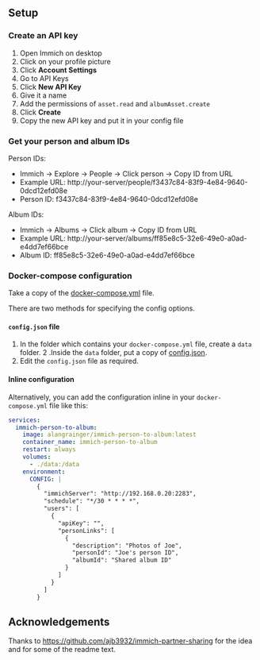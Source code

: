 ## Setup

### Create an API key

1. Open Immich on desktop
2. Click on your profile picture
3. Click **Account Settings**
4. Go to API Keys
5. Click **New API Key**
6. Give it a name
7. Add the permissions of `asset.read` and `albumAsset.create`
8. Click **Create**
9. Copy the new API key and put it in your config file 

### Get your person and album IDs

Person IDs: 

- Immich → Explore → People → Click person → Copy ID from URL
- Example URL: http://your-server/people/f3437c84-83f9-4e84-9640-0dcd12efd08e
- Person ID: f3437c84-83f9-4e84-9640-0dcd12efd08e

Album IDs:

- Immich → Albums → Click album → Copy ID from URL
- Example URL: http://your-server/albums/ff85e8c5-32e6-49e0-a0ad-e4dd7ef66bce
- Album ID: ff85e8c5-32e6-49e0-a0ad-e4dd7ef66bce

### Docker-compose configuration

Take a copy of the [docker-compose.yml](https://github.com/alangrainger/immich-person-to-album/blob/main/docker-compose.yml) file.

There are two methods for specifying the config options.

#### `config.json` file

1. In the folder which contains your `docker-compose.yml` file, create a `data` folder.
2 .Inside the `data` folder, put a copy of [config.json](https://github.com/alangrainger/immich-person-to-album/blob/main/data/config.json.example).
3. Edit the `config.json` file as required.

#### Inline configuration

Alternatively, you can add the configuration inline in your `docker-compose.yml` file like this:

```yaml
services:
  immich-person-to-album:
    image: alangrainger/immich-person-to-album:latest
    container_name: immich-person-to-album
    restart: always
    volumes:
      - ./data:/data
    environment:
      CONFIG: |
        {
          "immichServer": "http://192.168.0.20:2283",
          "schedule": "*/30 * * * *",
          "users": [
            {
              "apiKey": "",
              "personLinks": [
                {
                  "description": "Photos of Joe",
                  "personId": "Joe's person ID",
                  "albumId": "Shared album ID"
                }
              ]
            }
          ]
        }
```

## Acknowledgements

Thanks to https://github.com/ajb3932/immich-partner-sharing for the idea and for some of the readme text.
